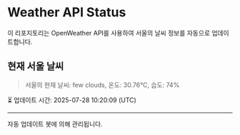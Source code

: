 
# Weather API Status

이 리포지토리는 OpenWeather API를 사용하여 서울의 날씨 정보를 자동으로 업데이트합니다.

## 현재 서울 날씨
> 서울의 현재 날씨: few clouds, 온도: 30.76°C, 습도: 74%

⏳ 업데이트 시간: 2025-07-28 10:20:09 (UTC)

---
자동 업데이트 봇에 의해 관리됩니다.
